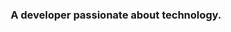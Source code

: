 <!-- <h1 align="center">
  Welcome to David's profile!
  <img src="https://media.giphy.com/media/hvRJCLFzcasrR4ia7z/giphy.gif" width="28">
</h1> -->

<h3 align="center">A developer passionate about technology.</h3>
<!--
<p  align="center">
<img  alt="Keiko Activity Graph"  src="https://activity-graph.herokuapp.com/graph?username=davidix&bg_color=1F222E&color=F8D866&line=F85D7F&point=FFFFFF&hide_border=true"  />
<span ><img  width="49%"  src="http://github-readme-streak-stats.herokuapp.com?user=davidix&theme=dracula"  alt="davidix"  /></span>
<span><img  width="49%"  alt="davidix Activity Graph"  src="https://github-readme-stats.vercel.app/api?username=davidix&count_private=true&show_icons=true&theme=radical"  /></span>

</p>

<p  align="center">
<img  alt="davidix Activity Graph"  src="https://github-readme-stats.vercel.app/api/top-langs/?username=davidix&theme=radical&langs_count=6&layout=compact"  />
</p>
-->
<!--
**davidix/davidix** is a ✨ _special_ ✨ repository because its `README.md` (this file) appears on your GitHub profile.

Here are some ideas to get you started:

- 🔭 I’m currently working on ...
- 🌱 I’m currently learning ...
- 👯 I’m looking to collaborate on ...
- 🤔 I’m looking for help with ...
- 💬 Ask me about ...
- 📫 How to reach me: ...
- 😄 Pronouns: ...
- ⚡ Fun fact: ...
-->

